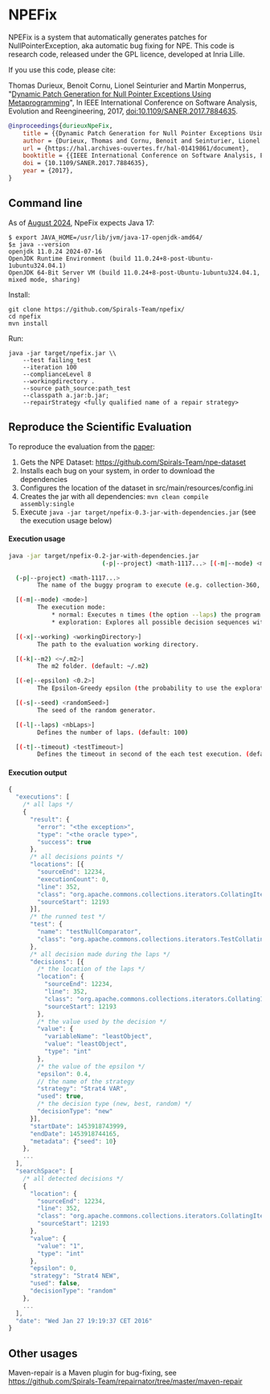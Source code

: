 # NPEFix

NPEFix is a system that automatically generates patches for NullPointerException, aka automatic bug fixing for NPE.
This code is research code, released under the GPL licence, developed at Inria Lille.

If you use this code, please cite:

Thomas Durieux, Benoit Cornu, Lionel Seinturier and Martin Monperrus, "[Dynamic Patch Generation for Null Pointer Exceptions Using Metaprogramming](https://hal.archives-ouvertes.fr/hal-01419861/document)", In IEEE International Conference on Software Analysis, Evolution and Reengineering, 2017, [doi:10.1109/SANER.2017.7884635](https://doi.org/10.1109/SANER.2017.7884635).

```bibtex
@inproceedings{durieuxNpeFix,
    title = {{Dynamic Patch Generation for Null Pointer Exceptions Using Metaprogramming}},
    author = {Durieux, Thomas and Cornu, Benoit and Seinturier, Lionel and Monperrus, Martin},
    url = {https://hal.archives-ouvertes.fr/hal-01419861/document},
    booktitle = {{IEEE International Conference on Software Analysis, Evolution and Reengineering}},
    doi = {10.1109/SANER.2017.7884635},
    year = {2017},
}
```

## Command line

As of [August 2024](https://github.com/SpoonLabs/npefix/commit/9512a41942926b255f1d441de7867c50b159c035), NpeFix expects Java 17:

```
$ export JAVA_HOME=/usr/lib/jvm/java-17-openjdk-amd64/
$± java --version
openjdk 11.0.24 2024-07-16
OpenJDK Runtime Environment (build 11.0.24+8-post-Ubuntu-1ubuntu324.04.1)
OpenJDK 64-Bit Server VM (build 11.0.24+8-post-Ubuntu-1ubuntu324.04.1, mixed mode, sharing)
```

Install:
```
git clone https://github.com/Spirals-Team/npefix/
cd npefix
mvn install
```

Run:
```
java -jar target/npefix.jar \\
    --test failing_test
    --iteration 100
    --complianceLevel 8
    --workingdirectory . 
    --source path_source:path_test
    --classpath a.jar:b.jar;
    --repairStrategy <fully qualified name of a repair strategy>
```

## Reproduce the Scientific Evaluation

To reproduce the evaluation from the [paper]():
1. Gets the NPE Dataset: https://github.com/Spirals-Team/npe-dataset
2. Installs each bug on your system, in order to download the dependencies
3. Configures the location of the dataset in src/main/resources/config.ini
4. Creates the jar with all dependencies: `mvn clean compile assembly:single`
5. Execute `java -jar target/npefix-0.3-jar-with-dependencies.jar` (see the execution usage below)

#### Execution usage
```Bash
java -jar target/npefix-0.2-jar-with-dependencies.jar
                          (-p|--project) <math-1117...> [(-m|--mode) <mode>] [(-x|--working) <workingDirectory>] [(-k|--m2) <~/.m2>] [(-e|--epsilon) <0.2>] [(-s|--seed) <randomSeed>] [(-l|--laps) <nbLaps>] [(-t|--timeout) <testTimeout>]

  (-p|--project) <math-1117...>
        The name of the buggy program to execute (e.g. collection-360, math-1117, ...).

  [(-m|--mode) <mode>]
        The execution mode:
            * normal: Executes n times (the option --laps) the program and use the Epsilon Greedy algorithm to select the decision.
            * exploration: Explores all possible decision sequences with a limit of n laps (defined by --laps)

  [(-x|--working) <workingDirectory>]
        The path to the evaluation working directory.

  [(-k|--m2) <~/.m2>]
        The m2 folder. (default: ~/.m2)

  [(-e|--epsilon) <0.2>]
        The Epsilon-Greedy epsilon (the probability to use the exploration vs exploitation). (default: 0.2)

  [(-s|--seed) <randomSeed>]
        The seed of the random generator.

  [(-l|--laps) <nbLaps>]
        Defines the number of laps. (default: 100)

  [(-t|--timeout) <testTimeout>]
        Defines the timeout in second of the each test execution. (default: 5)
```

#### Execution output
```js
{
  "executions": [
    /* all laps */
    {
      "result": {
        "error": "<the exception>",
        "type": "<the oracle type>",
        "success": true
      },
      /* all decisions points */
      "locations": [{
        "sourceEnd": 12234,
        "executionCount": 0,
        "line": 352,
        "class": "org.apache.commons.collections.iterators.CollatingIterator",
        "sourceStart": 12193
      }],
      /* the runned test */
      "test": {
        "name": "testNullComparator",
        "class": "org.apache.commons.collections.iterators.TestCollatingIterator"
      },
      /* all decision made during the laps */
      "decisions": [{
        /* the location of the laps */
        "location": {
          "sourceEnd": 12234,
          "line": 352,
          "class": "org.apache.commons.collections.iterators.CollatingIterator",
          "sourceStart": 12193
        },
        /* the value used by the decision */
        "value": {
          "variableName": "leastObject",
          "value": "leastObject",
          "type": "int"
        },
        /* the value of the epsilon */
        "epsilon": 0.4,
        // the name of the strategy
        "strategy": "Strat4 VAR",
        "used": true,
        /* the decision type (new, best, random) */
        "decisionType": "new"
      }],
      "startDate": 1453918743999,
      "endDate": 1453918744165,
      "metadata": {"seed": 10}
    },
    ...
  ],
  "searchSpace": [
    /* all detected decisions */
    {
      "location": {
        "sourceEnd": 12234,
        "line": 352,
        "class": "org.apache.commons.collections.iterators.CollatingIterator",
        "sourceStart": 12193
      },
      "value": {
        "value": "1",
        "type": "int"
      },
      "epsilon": 0,
      "strategy": "Strat4 NEW",
      "used": false,
      "decisionType": "random"
    },
    ...
  ],
  "date": "Wed Jan 27 19:19:37 CET 2016"
}
```

## Other usages 

Maven-repair is a Maven plugin for bug-fixing, see <https://github.com/Spirals-Team/repairnator/tree/master/maven-repair>
